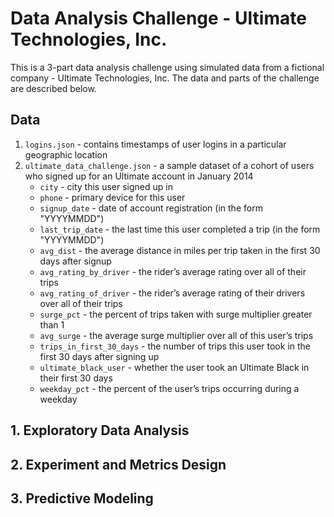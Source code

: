 # Data Analysis Challenge - Ultimate Technologies, Inc.

This is a 3-part data analysis challenge using simulated data from a fictional company - Ultimate Technologies, Inc. The data and parts of the challenge are described below.


## Data

1. `logins.json` - contains timestamps of user logins in a particular geographic location
2. `ultimate_data_challenge.json` - a sample dataset of a cohort of users who signed up for an Ultimate account in January 2014
    - `city` - city this user signed up in
    - `phone` - primary device for this user
    - `signup_date` - date of account registration (in the form "YYYYMMDD")
    - `last_trip_date` - the last time this user completed a trip (in the form "YYYYMMDD")
    - `avg_dist` - the average distance in miles per trip taken in the first 30 days after signup
    - `avg_rating_by_driver` - the rider’s average rating over all of their trips
    - `avg_rating_of_driver` - the rider’s average rating of their drivers over all of their trips
    - `surge_pct` - the percent of trips taken with surge multiplier greater than 1
    - `avg_surge` - the average surge multiplier over all of this user’s trips
    - `trips_in_first_30_days` - the number of trips this user took in the first 30 days after signing up
    - `ultimate_black_user` - whether the user took an Ultimate Black in their first 30 days
    - `weekday_pct` - the percent of the user’s trips occurring during a weekday


## 1. Exploratory Data Analysis




## 2. Experiment and Metrics Design




## 3. Predictive Modeling

